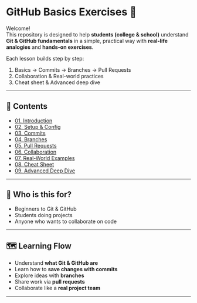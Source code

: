 # GitHub Basics Exercises 🚀

Welcome!  
This repository is designed to help **students (college & school)** understand **Git & GitHub fundamentals** in a simple, practical way with **real-life analogies** and **hands-on exercises**.  

Each lesson builds step by step:
1. Basics → Commits → Branches → Pull Requests  
2. Collaboration & Real-world practices  
3. Cheat sheet & Advanced deep dive  

---

## 📂 Contents
- [01. Introduction](01-intro.md)
- [02. Setup & Config](02-setup.md)
- [03. Commits](03-commits.md)
- [04. Branches](04-branches.md)
- [05. Pull Requests](05-pullrequests.md)
- [06. Collaboration](06-collaboration.md)
- [07. Real-World Examples](07-realworld.md)
- [08. Cheat Sheet](08-cheatsheet.md)
- [09. Advanced Deep Dive](09-advanced.md)

---

## 🎯 Who is this for?
- Beginners to Git & GitHub  
- Students doing projects  
- Anyone who wants to collaborate on code 

---

## 🗺️ Learning Flow
- Understand **what Git & GitHub are**  
- Learn how to **save changes with commits**  
- Explore ideas with **branches**  
- Share work via **pull requests**  
- Collaborate like a **real project team**  

---
